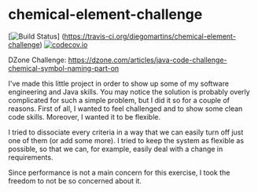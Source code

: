 # chemical-element-challenge

[![Build Status](https://travis-ci.org/diegomartins/chemical-element-challenge.svg?branch=master)]
(https://travis-ci.org/diegomartins/chemical-element-challenge)
[![codecov.io](https://codecov.io/github/diegomartins/chemical-element-challenge/coverage.svg?branch=master)](https://codecov.io/github/diegomartins/chemical-element-challenge?branch=master)

DZone Challenge: https://dzone.com/articles/java-code-challenge-chemical-symbol-naming-part-on

I've made this little project in order to show up some of my software engineering and Java skills.
You may notice the solution is probably overly complicated for such a simple problem, but I did it so for a couple of reasons. First of all, I wanted to feel challenged and to show some clean code skills. Moreover, I wanted it to be flexible.

I tried to dissociate every criteria in a way that we can easily turn off just one of them (or add some more).
I tried to keep the system as flexible as possible, so that we can, for example, easily deal with a change in requirements.

Since performance is not a main concern for this exercise, I took the freedom to not be so concerned about it.


